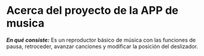 # Acerca del proyecto de la APP de musica

__*En qué consiste:*__ Es un reproductor básico de música con las funciones de pausa, retroceder, avanzar canciones y modificar la posición del deslizador.